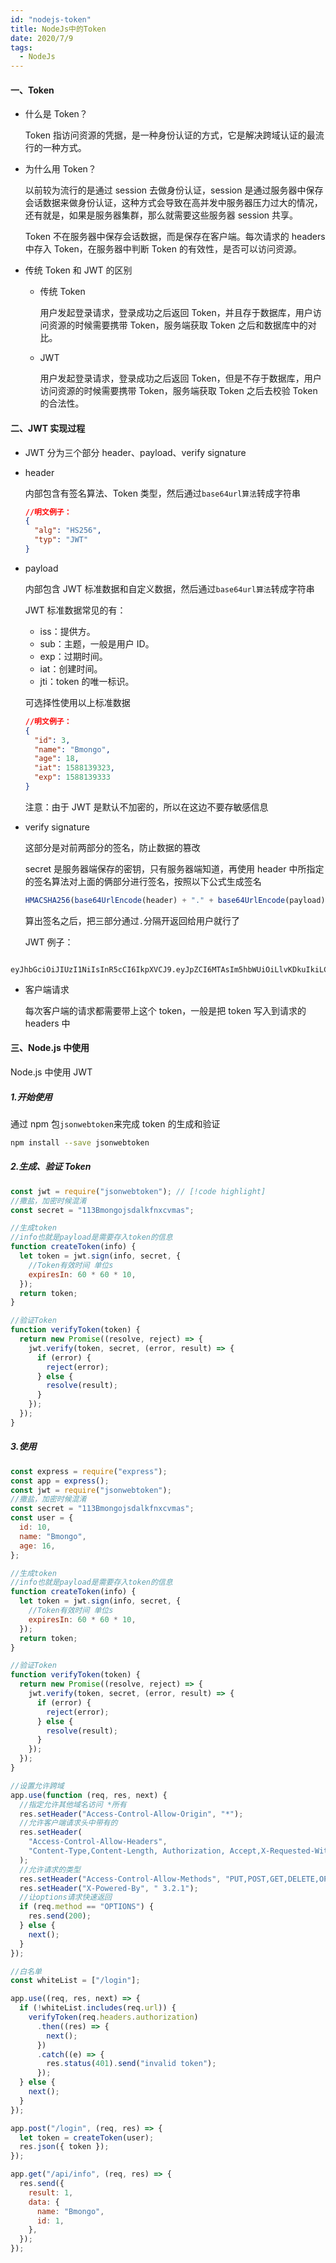 ```yaml
---
id: "nodejs-token"
title: NodeJs中的Token
date: 2020/7/9
tags:
  - NodeJs
---
```


#### 一、Token

- 什么是 Token？

  Token 指访问资源的凭据，是一种身份认证的方式，它是解决跨域认证的最流行的一种方式。

- 为什么用 Token？

  以前较为流行的是通过 session 去做身份认证，session 是通过服务器中保存会话数据来做身份认证，这种方式会导致在高并发中服务器压力过大的情况，还有就是，如果是服务器集群，那么就需要这些服务器 session 共享。

  Token 不在服务器中保存会话数据，而是保存在客户端。每次请求的 headers 中存入 Token，在服务器中判断 Token 的有效性，是否可以访问资源。

- 传统 Token 和 JWT 的区别

  - 传统 Token

    用户发起登录请求，登录成功之后返回 Token，并且存于数据库，用户访问资源的时候需要携带 Token，服务端获取 Token 之后和数据库中的对比。

  - JWT

    用户发起登录请求，登录成功之后返回 Token，但是不存于数据库，用户访问资源的时候需要携带 Token，服务端获取 Token 之后去校验 Token 的合法性。

<!-- more -->

#### 二、JWT 实现过程

- JWT 分为三个部分 header、payload、verify signature

- header

  内部包含有签名算法、Token 类型，然后通过`base64url算法`转成字符串

  ```json
  //明文例子：
  {
    "alg": "HS256",
    "typ": "JWT"
  }
  ```

- payload

  内部包含 JWT 标准数据和自定义数据，然后通过`base64url算法`转成字符串

  JWT 标准数据常见的有：

  - iss：提供方。
  - sub：主题，一般是用户 ID。
  - exp：过期时间。
  - iat：创建时间。
  - jti：token 的唯一标识。

  可选择性使用以上标准数据

  ```json
  //明文例子：
  {
    "id": 3,
    "name": "Bmongo",
    "age": 18,
    "iat": 1588139323,
    "exp": 1588139333
  }
  ```

  注意：由于 JWT 是默认不加密的，所以在这边不要存敏感信息

- verify signature

  这部分是对前两部分的签名，防止数据的篡改

  secret 是服务器端保存的密钥，只有服务器端知道，再使用 header 中所指定的签名算法对上面的俩部分进行签名，按照以下公式生成签名

  ```js
  HMACSHA256(base64UrlEncode(header) + "." + base64UrlEncode(payload), secret);
  ```

  算出签名之后，把三部分通过`.`分隔开返回给用户就行了

  JWT 例子：

```
    eyJhbGciOiJIUzI1NiIsInR5cCI6IkpXVCJ9.eyJpZCI6MTAsIm5hbWUiOiLlvKDkuIkiLCJhZ2UiOjE2LCJpYXQiOjE1ODgxMzkzMjMsImV4cCI6MTU4ODEzOTMzM30.WzZp_aNgiw4iTsX7buxMhZe0z0e94Ve6ImEZ8L8L78c
```

- 客户端请求

  每次客户端的请求都需要带上这个 token，一般是把 token 写入到请求的 headers 中

#### 三、Node.js 中使用

Node.js 中使用 JWT

##### 1.开始使用

通过 npm 包`jsonwebtoken`来完成 token 的生成和验证

```bash
npm install --save jsonwebtoken
```

##### 2.生成、验证 Token

```js
const jwt = require("jsonwebtoken"); // [!code highlight]
//撒盐，加密时候混淆
const secret = "113Bmongojsdalkfnxcvmas";

//生成token
//info也就是payload是需要存入token的信息
function createToken(info) {
  let token = jwt.sign(info, secret, {
    //Token有效时间 单位s
    expiresIn: 60 * 60 * 10,
  });
  return token;
}

//验证Token
function verifyToken(token) {
  return new Promise((resolve, reject) => {
    jwt.verify(token, secret, (error, result) => {
      if (error) {
        reject(error);
      } else {
        resolve(result);
      }
    });
  });
}
```

##### 3.使用

```js
const express = require("express");
const app = express();
const jwt = require("jsonwebtoken");
//撒盐，加密时候混淆
const secret = "113Bmongojsdalkfnxcvmas";
const user = {
  id: 10,
  name: "Bmongo",
  age: 16,
};

//生成token
//info也就是payload是需要存入token的信息
function createToken(info) {
  let token = jwt.sign(info, secret, {
    //Token有效时间 单位s
    expiresIn: 60 * 60 * 10,
  });
  return token;
}

//验证Token
function verifyToken(token) {
  return new Promise((resolve, reject) => {
    jwt.verify(token, secret, (error, result) => {
      if (error) {
        reject(error);
      } else {
        resolve(result);
      }
    });
  });
}

//设置允许跨域
app.use(function (req, res, next) {
  //指定允许其他域名访问 *所有
  res.setHeader("Access-Control-Allow-Origin", "*");
  //允许客户端请求头中带有的
  res.setHeader(
    "Access-Control-Allow-Headers",
    "Content-Type,Content-Length, Authorization, Accept,X-Requested-With",
  );
  //允许请求的类型
  res.setHeader("Access-Control-Allow-Methods", "PUT,POST,GET,DELETE,OPTIONS");
  res.setHeader("X-Powered-By", " 3.2.1");
  //让options请求快速返回
  if (req.method == "OPTIONS") {
    res.send(200);
  } else {
    next();
  }
});

//白名单
const whiteList = ["/login"];

app.use((req, res, next) => {
  if (!whiteList.includes(req.url)) {
    verifyToken(req.headers.authorization)
      .then((res) => {
        next();
      })
      .catch((e) => {
        res.status(401).send("invalid token");
      });
  } else {
    next();
  }
});

app.post("/login", (req, res) => {
  let token = createToken(user);
  res.json({ token });
});

app.get("/api/info", (req, res) => {
  res.send({
    result: 1,
    data: {
      name: "Bmongo",
      id: 1,
    },
  });
});
```
